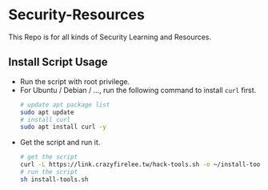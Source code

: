 # Security-Resources
This Repo is for all kinds of Security Learning and Resources.

## Install Script Usage

- Run the script with root privilege.
- For Ubuntu / Debian / ..., run the following command to install `curl` first.
  ```bash
  # update apt package list
  sudo apt update
  # install curl
  sudo apt install curl -y
  ```
- Get the script and run it.
  ```bash
  # get the script
  curl -L https://link.crazyfirelee.tw/hack-tools.sh -o ~/install-tools.sh
  # run the script
  sh install-tools.sh
  ```
